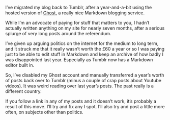 I’ve migrated my blog back to Tumblr, after a year-and-a-bit using the hosted version of [Ghost](https://ghost.org/), a really nice Markdown blogging service.

While I’m an advocate of paying for stuff that matters to you, I hadn’t actually written anything on my site for nearly seven months, after a serious splurge of very long posts around the referendum.

I’ve given up arguing politics on the internet for the medium to long term, and it struck me that it really wasn’t worth the £60 a year or so I was paying just to be able to edit stuff in Markdown and keep an archive of how badly I was disappointed last year. Especially as Tumblr now has a Markdown editor built in.

So, I’ve disabled my Ghost account and manually transferred a year’s worth of posts back over to Tumblr (minus a couple of crap posts about Youtube videos). It was weird reading over last year’s posts. The past really is a different country.

If you follow a link in any of my posts and it doesn’t work, it’s probably a result of this move. I’ll try and fix any I spot. I’ll also try and post a little more often, on subjects other than politics.